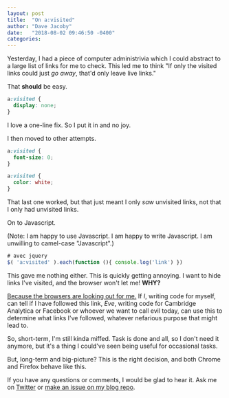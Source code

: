 ```yaml
---
layout: post
title:  "On a:visited"
author: "Dave Jacoby"
date:   "2018-08-02 09:46:50 -0400"
categories: 
---
```


Yesterday, I had a piece of computer administrivia which I could abstract to a large list of links for me to check. This led me to think "If only the visited links could just _go away_, that'd only leave live links."

That **should** be easy.

```css
a:visited {
  display: none;
}
```

I love a one-line fix. So I put it in and no joy.

I then moved to other attempts.

```css
a:visited {
  font-size: 0;
}

a:visited {
  color: white;
}
```

That last one worked, but that just meant I only _saw_ unvisited links, not that I only had unvisited links.

On to Javascript.

(Note: I am happy to use Javascript. I am happy to write Javascript. I am unwilling to camel-case "Javascript".)

```javascript
# avec jquery
$( 'a:visited' ).each(function (){ console.log('link') })
```

This gave me nothing either. This is quickly getting annoying. I want to hide links I've visited, and the browser won't let me! **WHY?**

[Because the browsers are looking out for me.](https://developer.mozilla.org/en-US/docs/Web/CSS/Privacy_and_the_:visited_selector) If *I*, writing code for myself, can tell if I have followed this link, *Eve*, writing code for Cambridge Analytica or Facebook or whoever we want to call evil today, can use this to determine what links I've followed, whatever nefarious purpose that might lead to.

So, short-term, I'm still kinda miffed. Task is done and all, so I don't need it anymore, but it's a thing I could've seen being useful for occasional tasks.

But, long-term and big-picture? This is the right decision, and both Chrome and Firefox behave like this.

If you have any questions or comments, I would be glad to hear it. Ask me on [Twitter](https://twitter.com/jacobydave) or [make an issue on my blog repo](https://github.com/jacoby/jacoby.github.io).
